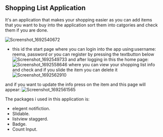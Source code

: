 ## Shopping List Application
It's an application that makes your shopping easier as you can add items that you want to buy into the application sort them into catgories and check them if you are done.

![Screenshot_1692540672](https://github.com/Reema-saleh/Project-2/assets/108183299/ccc451ed-bc23-4683-93e2-5948010c0df4)
- this id the start page where you can login into the app
  using:username: reema, password
or you can register by pressing the textbutton below
![Screenshot_1692549733](https://github.com/Reema-saleh/Project-2/assets/108183299/26df6ebc-54d0-4972-9671-e7d7c0e1edf1)
and after logging in this the home page:
![Screenshot_1692558646](https://github.com/Reema-saleh/Project-2/assets/108183299/f41ad8c9-f98e-4f44-901c-55ff4d09c225)
where you can view your shopping list info and check and if you slide the item you can delete it
![Screenshot_1692562910](https://github.com/Reema-saleh/Project-2/assets/108183299/254db63f-3451-49bc-9538-41cc85a50e53)

and if you want to update the info press on the item and this page will appear:
![Screenshot_1692561565](https://github.com/Reema-saleh/Project-2/assets/108183299/0bbf3355-6be4-413d-83f7-627016ad423a)

The packages i used in this application is:
- elegent notifiction.
- Slidable.
- listview staggerd.
- Badge.
- Count Input.
  
